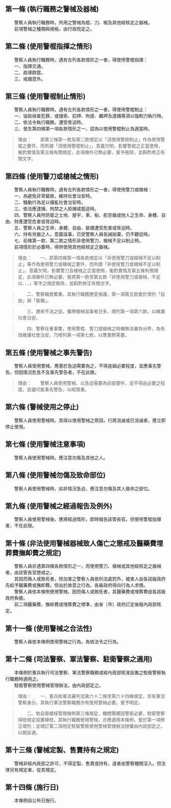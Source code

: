 第一條 (執行職務之警械及器械)
-----------------------------
　　警察人員執行職務時，所用之警械為棍、刀、槍及其他經核定之器械。  
　　前項警械之種類與規格，由行政院定之。  


第二條 (使用警棍指揮之情形)
---------------------------
　　警察人員執行職務時，遇有左列各款情形之一者，得使用警棍指揮：  
　　一、指揮交通。  
　　二、疏導群眾。  
　　三、戒備意外。  


第三條 (使用警棍制止情形)
-------------------------
　　警察人員執行職務時，遇有左列各款情形之一者，得使用警棍制止：  
　　一、協助偵查犯罪，或搜索、扣押、拘提、羈押及逮捕等須以強制力執行時。  
　　二、依法令執行職務，遭受脅迫時。  
　　三、發生第四條第一項各款情形之一，認為以使用警棍制止為適當時。  
> 理由：　　原第三條第一款及第二款規定以「須使用警棍制止」作為使用警棍之要件，而所謂「須使用警棍制止」，意義欠明，影響警棍之正當使用，衡酌實情及第五條有關規定，此項條件已無必要，爰予刪除，並斟酌修正有關文字。



第四條 (使用警刀或槍械之情形)
-----------------------------
　　警察人員執行職務時，遇有左列各款情形之一者，得使用警刀或槍械：  
　　一、為避免非常變故，維持社會治安時。  
　　二、騷動行為足以擾亂社會治安時。  
　　三、依法應逮捕、拘禁之人拒捕或脫逃時。  
　　四、警察人員所防衛之土地、屋宇、車、船、航空器或他人之生命、身體、自由、財產遭受危害或脅迫時。  
　　五、警察人員之生命、身體、自由、裝備遭受危害或脅迫時。  
　　六、持有兇器之人，意圖滋事，已受警察人員告誡拋棄，仍不聽從時。  
　　七、前條第一款、第二款之情形非使用警刀、槍械不足以制止時。  
　　前項情形於必要時，得併使用其他經核定之器械。  
> 理由：　　一、原第四條第一項各款規定以「非使用警刀或槍械不足以制止」等作為使用警刀或槍械之要件，而所謂「非使用警刀或槍械不足以制止」，意義欠明，影響警刀及槍械之正當使用，衡酌實情及第五條有關規定，此項條件已無必要，爰將第一款至第五款「非使用警刀或槍械，不足以．．．」等字之規定刪除，並斟酌修正有關文字。

> 　　二、警察職責繁重，其執行職務應受保護，第一項第五款爰於增列「自由」與「裝備」。

> 　　三、邇來不法之徒，攜帶槍械滋事者日多，增列第一項第六款，以維護社會治安。

> 　　四、警察任重事繁，使用警棍、警刀或槍械之時機無法嚴為分界，為有效維護社會治安，乃增列第一項第七款，以應實際需要。



第五條 (使用警械之事先警告)
---------------------------
　　警察人員使用警械，應基於急迫需要為之，不得逾越必要程度，並應事先警告。但因情況危急不及事先警告者，不在此限。  
> 理由：　　警察人員使用警械，以急迫需要為前提要件，並不得逾必要之程度，且儘可能事先警告，以昭慎重。



第六條 (警械使用之停止)
-----------------------
　　警察人員使用警械時，其得以使用警械之原因，行將消滅或已消滅者，應立即停止使用。  


第七條 (使用警械注意事項)
-------------------------
　　警察人員使用警械時，應注意勿傷及其他之人。  


第八條 (使用警械勿傷及致命部位)
-------------------------------
　　警察人員使用警械時，如非情況急迫，應注意勿傷及其人致命之部位。  


第九條 (使用警械之經過報告及例外)
---------------------------------
　　警察人員使用警械後，應將經過情形，即時報告該管長官。但使用警棍指揮者，不在此限。  


第十條 (非法使用警械器械致人傷亡之懲戒及醫藥費埋葬費撫卹費之規定)
-----------------------------------------------------------------
　　警察人員非遇第四條各款情形之一，而使用警刀、槍械或其他經核定之器械者，由該管長官懲戒之。  
　　其因而傷人或致死者，除加害之警察人員依刑法處罰外，被害人由各該級政府先給予醫藥費或撫卹費。但出於故意之行為，各級政府得向行為人求償。  
　　警察人員依本條例使用警械，因而傷人或致死者，其醫藥費或埋葬費由各該級政府負擔。  
　　前二項醫藥費、撫卹費或埋葬費之標準，由省（市）政府訂定後報內政部核定。  


第十一條 (使用警械之合法性)
---------------------------
　　警察人員依本條例使用警械之行為，為依法令之行為。  


第十二條 (司法警察、軍法警察、駐衛警察之適用)
---------------------------------------------
　　本條例於憲兵執行司法警察、軍法警察職務或經內政部核淮設置之駐衛警察執行職務時適用之。  
　　駐衛警察使用警械管理辦法，由內政部定之。  
> 理由：　　一、憲兵依軍法審判法第六十二條至第六十四條規定，具有軍法警察身分，其執行軍法警察職務亦有使用警械必要，爰予明定。

> 　　二、依自衛槍枝管理條例第三條規定，機關團體因警衛必要，駐衛警察得依規定設置槍枝，其執行職務使用警械，亦應適用本條例，爰於第一項修正增列；並增訂第二項明定駐衛警察使用警械管理辦法授權由內政部定之，以期妥適。



第十三條 (警械定製、售賣持有之規定)
-----------------------------------
　　警械非經內政部之許可，不得定製、售賣或持有，違者由警察機關沒入。但法律另有規定者，從其規定。  


第十四條 (施行日)
-----------------
　　本條例自公布日施行。